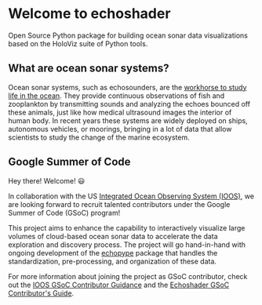 # Welcome to echoshader

Open Source Python package for building ocean sonar data visualizations based on the HoloViz suite of Python tools.

## What are ocean sonar systems?

Ocean sonar systems, such as echosounders, are the [workhorse to study life in the ocean](https://storymaps.arcgis.com/stories/e245977def474bdba60952f30576908f). They provide continuous observations of fish and zooplankton by transmitting sounds and analyzing the echoes bounced off these animals, just like how medical ultrasound images the interior of human body. In recent years these systems are widely deployed on ships, autonomous vehicles, or moorings, bringing in a lot of data that allow scientists to study the change of the marine ecosystem.

## Google Summer of Code

Hey there! Welcome! 😃

In collaboration with the US [Integrated Ocean Observing System (IOOS)](https://summerofcode.withgoogle.com/programs/2022/organizations/ioos), we are looking forward to recruit talented contributors under the Google Summer of Code (GSoC) program!

This project aims to enhance the capability to interactively visualize large volumes of cloud-based ocean sonar data to accelerate the data exploration and discovery process. The project will go hand-in-hand with ongoing development of the [echopype](https://github.com/OSOceanAcoustics/echopype) package that handles the standardization, pre-processing, and organization of these data.

For more information about joining the project as GSoC contributor, check out the [IOOS GSoC Contributor Guidance](https://github.com/ioos/gsoc) and the [Echoshader GSoC Contributor's Guide](gsoc_contributors_guide.md).
